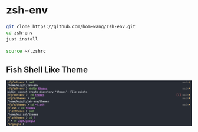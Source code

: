# zsh-env

```bash
git clone https://github.com/hom-wang/zsh-env.git
cd zsh-env
just install

source ~/.zshrc
```

## Fish Shell Like Theme

![view](figure/view.png)

